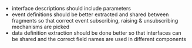 - interface descriptions should include parameters
- event definitions should be better extracted and shared between fragments so that correct event subscribing, raising & unsubscribing mechanisms are picked
- data definition extraction should be done better so that interfaces can be shared and the correct field names are used in different components